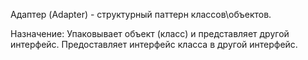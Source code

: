 Адаптер (Adapter) - структурный паттерн классов\объектов.

Назначение: Упаковывает объект (класс) и представляет другой интерфейс. Предоставляет интерфейс класса в другой интерфейс.
